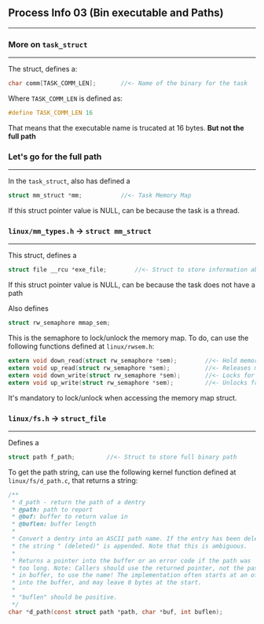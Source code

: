 ## Process Info 03 (Bin executable and Paths)
---

### More on `task_struct`
---
The struct, defines a:
```c
char comm[TASK_COMM_LEN];		//<- Name of the binary for the task
```
Where `TASK_COMM_LEN` is defined as:
```c
#define TASK_COMM_LEN 16
```
That means that the executable name is trucated at 16 bytes. **But not the full path**

### Let's go for the full path
---
In the `task_struct`, also has defined a 
```c
struct mm_struct *mm;			//<- Task Memory Map
```
If this struct pointer value is NULL, can be because the task is a thread.

### `linux/mm_types.h` -> `struct mm_struct`
---
This struct, defines a
```c
struct file __rcu *exe_file;		//<- Struct to store information about the binary file
```
If this struct pointer value is NULL, can be because the task does not have a path

Also defines 
```c
struct rw_semaphore mmap_sem;
```
This is the semaphore to lock/unlock the memory map. To do, can use the following functions defined at `linux/rwsem.h`:
```c
extern void down_read(struct rw_semaphore *sem);        //<- Hold memory map semaphore to read (locks fpr reading)
extern void up_read(struct rw_semaphore *sem);          //<- Releases memory map semaphore from reading (unlocks from reading)
extern void down_write(struct rw_semaphore *sem);       //<- Locks for writing
extern void up_write(struct rw_semaphore *sem);         //<- Unlocks from writing
```
It's mandatory to lock/unlock when accessing the memory map struct.
### `linux/fs.h` -> `struct_file`
---
Defines a 
```c
struct path f_path;			//<- Struct to store full binary path
```
To get the path string, can use the following kernel function defined at `linux/fs/d_path.c`, that returns a string:
```c
/**
 * d_path - return the path of a dentry
 * @path: path to report
 * @buf: buffer to return value in
 * @buflen: buffer length
 *
 * Convert a dentry into an ASCII path name. If the entry has been deleted
 * the string " (deleted)" is appended. Note that this is ambiguous.
 *
 * Returns a pointer into the buffer or an error code if the path was
 * too long. Note: Callers should use the returned pointer, not the passed
 * in buffer, to use the name! The implementation often starts at an offset
 * into the buffer, and may leave 0 bytes at the start.
 *
 * "buflen" should be positive.
 */
char *d_path(const struct path *path, char *buf, int buflen);
```




